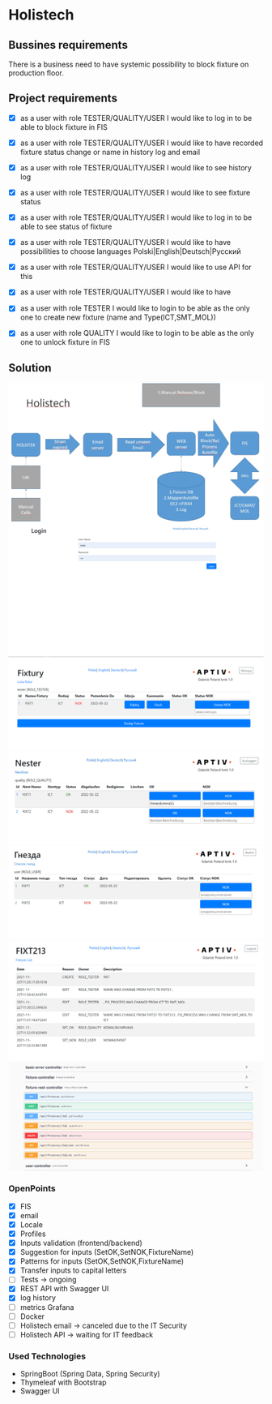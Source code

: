 # Holistech

## Bussines requirements
There is a business need to have systemic possibility to block fixture on production floor.

## Project requirements
- [x] as a user with role TESTER/QUALITY/USER  I would like to log in to be able to block fixture in FIS
- [x] as a user with role TESTER/QUALITY/USER I would like to have recorded fixture status change or name  in history log and email
- [x] as a user with role TESTER/QUALITY/USER  I would like to see history log
- [x] as a user with role TESTER/QUALITY/USER  I would like to see fixture status
- [x] as a user with role TESTER/QUALITY/USER I would like to log in to be able to see status of fixture
- [x] as a user with role TESTER/QUALITY/USER I would like to have possibilities to choose languages Polski|English|Deutsch|Pyсский
- [x] as a user with role TESTER/QUALITY/USER I would like to use API for this
- [x] as a user with role TESTER/QUALITY/USER I would like to have 
- [x] as a user with role TESTER  I would like to login to be able as the only one to create new fixture (name and Type(ICT,SMT_MOL))
- [x] as a user with role QUALITY I would like to login to be able as the only one to unlock fixture in FIS


## Solution

![](src/main/resources/static/photos/Holistech.jpg)
![](src/main/resources/static/photos/screenshots/Holistech_Login.jpg)
![](src/main/resources/static/photos/screenshots/Holistech_TESTER.png)
![](src/main/resources/static/photos/screenshots/Holistech_QUALITY.jpg)
![](src/main/resources/static/photos/screenshots/Holistech_USER.jpg)
![](src/main/resources/static/photos/screenshots/Holistech_historyLog.png)
![](src/main/resources/static/photos/screenshots/Holistech_API.jpg)

### OpenPoints
- [x] FIS
- [x] email
- [x] Locale
- [x] Profiles
- [x] Inputs validation (frontend/backend)
- [x] Suggestion for inputs (SetOK,SetNOK,FixtureName)
- [x] Patterns for inputs (SetOK,SetNOK,FixtureName) 
- [x] Transfer inputs  to capital letters 
- [ ] Tests -> ongoing
- [X] REST API with Swagger UI
- [x] log history
- [ ] metrics Grafana
- [ ] Docker
- [ ] Holistech email -> canceled due to the IT Security  
- [ ] Holistech API -> waiting for IT feedback

### Used Technologies 
- SpringBoot (Spring Data, Spring Security)
- Thymeleaf with Bootstrap
- Swagger UI
